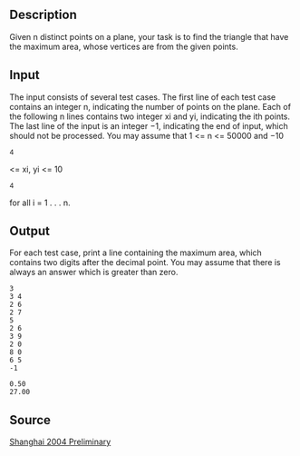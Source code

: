 <h2>Description</h2><p>Given n distinct points on a plane, your task is to find the triangle that have the maximum area, whose vertices are from the given points.</p><h2>Input</h2><p>The input consists of several test cases. The first line of each test case contains an integer n, indicating the number of points on the plane. Each of the following n lines contains two integer xi and yi, indicating the ith points. The last line of the input is an integer −1, indicating the end of input, which should not be processed. You may assume that 1 &lt;= n &lt;= 50000 and −10</p><sup>4</sup><p> &lt;= xi, yi &lt;= 10</p><sup>4</sup><p> for all i = 1 . . . n.</p><h2>Output</h2><p>For each test case, print a line containing the maximum area, which contains two digits after the decimal point. You may assume that there is always an answer which is greater than zero.</p><pre><code class="language-input1">3
3 4
2 6
2 7
5
2 6
3 9
2 0
8 0
6 5
-1</code></pre><pre><code class="language-output1">0.50
27.00</code></pre><h2>Source</h2><a href="searchproblem?field=source&amp;key=Shanghai+2004+Preliminary">Shanghai 2004 Preliminary</a>